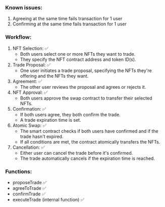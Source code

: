 ### Known issues:

1. Agreeing at the same time fails transaction for 1 user
1. Confirming at the same time fails transaction for 1 user

### Workflow:

1. NFT Selection: ✅
   - Both users select one or more NFTs they want to trade.
   - They specify the NFT contract address and token ID(s).
1. Trade Proposal: ✅
   - One user initiates a trade proposal, specifying the NFTs they're offering and the NFTs they want.
1. Agreement: ✅
   - The other user reviews the proposal and agrees or rejects it.
1. NFT Approval: ✅
   - Both users approve the swap contract to transfer their selected NFTs.
1. Confirmation: ✅
   - If both users agree, they both confirm the trade.
   - A trade expiration time is set.
1. Atomic Swap: ✅
   - The smart contract checks if both users have confirmed and if the trade hasn't expired.
   - If all conditions are met, the contract atomically transfers the NFTs.
1. Cancellation: ✅
   - Either user can cancel the trade before it's confirmed.
   - The trade automatically cancels if the expiration time is reached.

### Functions:

- proposeTrade ✅
- agreeToTrade ✅
- confirmTrade ✅
- executeTrade (internal function) ✅
